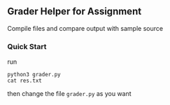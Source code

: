 ## Grader Helper for Assignment
Compile files and compare output with sample source

### Quick Start
run 
```
python3 grader.py
cat res.txt
```
then change the file `grader.py` as you want
